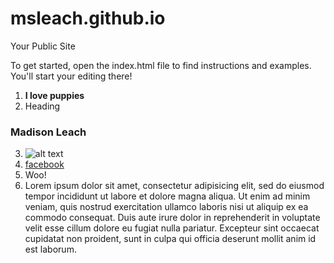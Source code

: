 msleach.github.io
=====================

Your Public Site

To get started, open the index.html file to find instructions and examples. You'll start your editing there!

1. **I love puppies**
2. Heading

### Madison Leach
3. ![alt text](http://static4.businessinsider.com/image/51e13aeaeab8ea2e4800001a/a-connecticut-town-is-trying-to-ban-the-sale-of-puppies.jpg "Logo Title Text 1")
4. [facebook](http://www.facebook.com)
5. Woo!
6. Lorem ipsum dolor sit amet, consectetur adipisicing elit, sed do eiusmod tempor incididunt ut labore et dolore magna aliqua. Ut enim ad minim veniam, quis nostrud exercitation ullamco laboris nisi ut aliquip ex ea commodo consequat. Duis aute irure dolor in reprehenderit in voluptate velit esse cillum dolore eu fugiat nulla pariatur. Excepteur sint occaecat cupidatat non proident, sunt in culpa qui officia deserunt mollit anim id est laborum.



